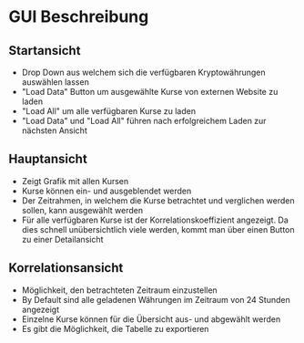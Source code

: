 # GUI Beschreibung

## Startansicht
- Drop Down aus welchem sich die verfügbaren Kryptowährungen auswählen lassen
- "Load Data" Button um ausgewählte Kurse von externen Website zu laden
- "Load All" um alle verfügbaren Kurse zu laden
- "Load Data" und "Load All" führen nach erfolgreichem Laden zur nächsten Ansicht

## Hauptansicht
- Zeigt Grafik mit allen Kursen
- Kurse können ein- und ausgeblendet werden
- Der Zeitrahmen, in welchem die Kurse betrachtet und verglichen werden sollen, kann ausgewählt werden
- Für alle verfügbaren Kurse ist der Korrelationskoeffizient angezeigt. Da dies schnell unübersichtlich
viele werden, kommt man über einen Button zu einer Detailansicht
  
## Korrelationsansicht
- Möglichkeit, den betrachteten Zeitraum einzustellen
- By Default sind alle geladenen Währungen im Zeitraum von 24 Stunden angezeigt
- Einzelne Kurse können für die Übersicht aus- und abgewählt werden
- Es gibt die Möglichkeit, die Tabelle zu exportieren